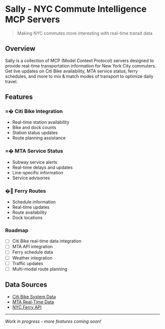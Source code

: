 # Sally - NYC Commute Intelligence MCP Servers

> Making NYC commutes more interesting with real-time transit data

## Overview

Sally is a collection of MCP (Model Context Protocol) servers designed to provide real-time transportation information for New York City commuters. Get live updates on Citi Bike availability, MTA service status, ferry schedules, and more to mix & match modes of transport to optimize daily travel. 

## Features

### =� Citi Bike Integration
- Real-time station availability
- Bike and dock counts
- Station status updates
- Route planning assistance

### =� MTA Service Status
- Subway service alerts
- Real-time delays and updates
- Line-specific information
- Service advisories

### � Ferry Routes
- Schedule information
- Real-time updates
- Route availability
- Dock locations


### Roadmap

- [ ] Citi Bike real-time data integration
- [ ] MTA API integration
- [ ] Ferry schedule data
- [ ] Weather integration
- [ ] Traffic updates
- [ ] Multi-modal route planning

## Data Sources

- [Citi Bike System Data](https://citibikenyc.com/system-data)
- [MTA Real-Time Data](https://api.mta.info/)
- [NYC Ferry API](https://www.ferry.nyc/)



---

*Work in progress - more features coming soon!*